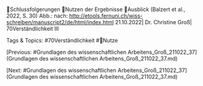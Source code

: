 Schlussfolgerungen
Nutzen der Ergebnisse
Ausblick
(Balzert et al., 2022, S. 30)
Abb.: nach: http://etools.fernuni.ch/wiss-schreiben/manuscript2/de/html/index.html 21.10.2022| Dr. Christine Groß| 70Verständlichkeit III

   Tags & Topics:
   #70Verständlichkeit
   #Nutze

[Previous: #Grundlagen des wissenschaftlichen Arbeitens_Groß_211022_37](Grundlagen des wissenschaftlichen Arbeitens_Groß_211022_37.md)

[Next: #Grundlagen des wissenschaftlichen Arbeitens_Groß_211022_37](Grundlagen des wissenschaftlichen Arbeitens_Groß_211022_37.md)
